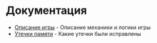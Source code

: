 # Документация

- [Описание игры](description.md) - Описание механики и логики игры
- [Утечки памяти](memoryleaks.md) - Какие утечки были исправлены

